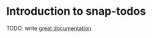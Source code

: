 # Introduction to snap-todos

TODO: write [great documentation](http://jacobian.org/writing/what-to-write/)
